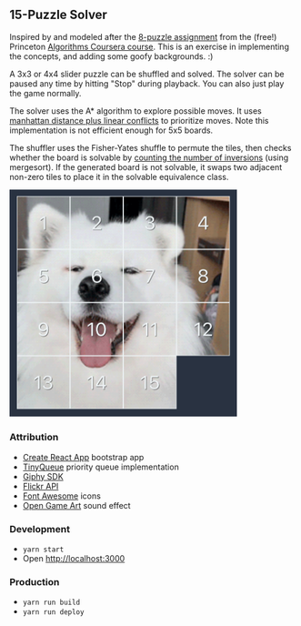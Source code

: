 ## 15-Puzzle Solver

Inspired by and modeled after the [8-puzzle assignment](https://www.coursera.org/learn/algorithms-part1/programming/iqOQi/8-puzzle) from the (free!) Princeton [Algorithms Coursera course](https://www.coursera.org/learn/algorithms-part1). This is an exercise in implementing the concepts, and adding some goofy backgrounds. :)

A 3x3 or 4x4 slider puzzle can be shuffled and solved. The solver can be paused any time by hitting "Stop" during playback. You can also just play the game normally.

The solver uses the A\* algorithm to explore possible moves. It uses [manhattan distance plus linear conflicts](https://algorithmsinsight.wordpress.com/graph-theory-2/a-star-in-general/implementing-a-star-to-solve-n-puzzle/) to prioritize moves. Note this implementation is not efficient enough for 5x5 boards.

The shuffler uses the Fisher-Yates shuffle to permute the tiles, then checks whether the board is solvable by [counting the number of inversions](https://www.geeksforgeeks.org/check-instance-15-puzzle-solvable/) (using mergesort). If the generated board is not solvable, it swaps two adjacent non-zero tiles to place it in the solvable equivalence class.

<img src="screenshot.png" width="400" />

### Attribution

- [Create React App](https://github.com/facebook/create-react-app) bootstrap app
- [TinyQueue](https://github.com/mourner/tinyqueue) priority queue implementation
- [Giphy SDK](https://developers.giphy.com/docs/sdk/#web)
- [Flickr API](https://www.flickr.com/services/api/)
- [Font Awesome](https://fontawesome.com/license) icons
- [Open Game Art](https://opengameart.org/content/ui-soundpack-by-m1chiboi-bleeps-and-clicks) sound effect

### Development

- `yarn start`
- Open [http://localhost:3000](http://localhost:3000)

### Production

- `yarn run build`
- `yarn run deploy`
